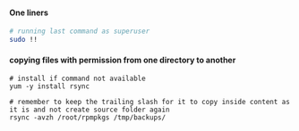 
#### One liners
```sh
# running last command as superuser
sudo !!
```

#### copying files with permission from one directory to another
```
# install if command not available
yum -y install rsync

# remember to keep the trailing slash for it to copy inside content as it is and not create source folder again
rsync -avzh /root/rpmpkgs /tmp/backups/

```
